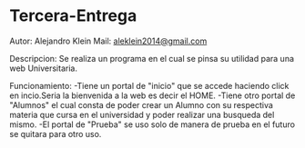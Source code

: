 # Tercera-Entrega

Autor: Alejandro Klein
Mail: aleklein2014@gmail.com

Descripcion:
Se realiza un programa en el cual se pinsa su utilidad para una web Universitaria.

Funcionamiento:
-Tiene un portal de "inicio" que se accede haciendo click en incio.Seria la bienvenida a la web es decir el HOME.
-Tiene otro portal de "Alumnos" el cual consta de poder crear un Alumno con su respectiva materia que cursa en el universidad y poder realizar una busqueda del mismo.
-El portal de "Prueba" se uso solo de manera de prueba en el futuro se quitara para otro uso.